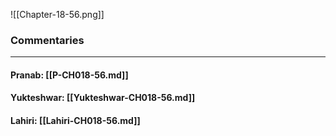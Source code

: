 ![[Chapter-18-56.png]]

### Commentaries

---

#### Pranab: [[P-CH018-56.md]]

#### Yukteshwar: [[Yukteshwar-CH018-56.md]]

#### Lahiri: [[Lahiri-CH018-56.md]]
